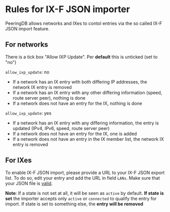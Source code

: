 # Rules for IX-F JSON importer
PeeringDB allows networks and IXes to contol entries via the so called IX-F JSON import feature.
## For networks
There is a tick box "Allow IXP Update". Per **default** this is unticked (set to "no")

`allow_ixp_update`: no
- If a network has an IX entry with both differing IP addresses, the network IX entry is removed
- If a network has an IX entry with any other differing information (speed, route server peer), nothing is done
- If a network does not have an entry for the IX, nothing is done

`allow_ixp_update`: yes
- If a network has an IX entry with any differing information, the entry is updated (IPv4, IPv6, speed, route server peer)
- If a network does not have an entry for the IX, one is added
- If a network does not have an entry in the IX member list, the network IX entry is removed

## For IXes
To enable IX-F JSON import, please provide a URL to your IX-F JSON export list. To do so, edit your entry and add the URL in field `LANs`. Make sure that your JSON file is [valid](https://www.ixpdb.net/en/validator/).

**Note**: If a state is not set at all, it will be seen as `active` by default. **If state is set** the importer accepts only `active` or `connected` to qualify the entry for import. If state is set to something else, the **entry will be removed**
